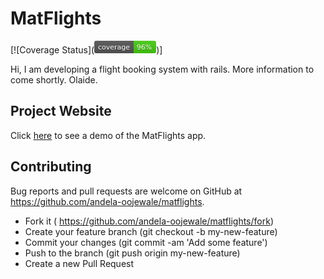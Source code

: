 # MatFlights

[![Coverage Status](<svg xmlns="http://www.w3.org/2000/svg" width="99" height="20"><linearGradient id="b" x2="0" y2="100%"><stop offset="0" stop-color="#bbb" stop-opacity=".1"/><stop offset="1" stop-opacity=".1"/></linearGradient><mask id="a"><rect width="99" height="20" rx="3" fill="#fff"/></mask><g mask="url(#a)"><path fill="#555" d="M0 0h63v20H0z"/><path fill="#4c1" d="M63 0h36v20H63z"/><path fill="url(#b)" d="M0 0h99v20H0z"/></g><g fill="#fff" text-anchor="middle" font-family="DejaVu Sans,Verdana,Geneva,sans-serif" font-size="11"><text x="31.5" y="15" fill="#010101" fill-opacity=".3">coverage</text><text x="31.5" y="14">coverage</text><text x="80" y="15" fill="#010101" fill-opacity=".3">96%</text><text x="80" y="14">96%</text></g></svg>)]

Hi,
I am developing a flight booking system with rails.
More information to come shortly.
Olaide.

## Project Website
Click [here](https://matflights.herokuapp.com/) to see a demo of the MatFlights app.

## Contributing

Bug reports and pull requests are welcome on GitHub at https://github.com/andela-oojewale/matflights.

* Fork it ( https://github.com/andela-oojewale/matflights/fork)
* Create your feature branch (git checkout -b my-new-feature)
* Commit your changes (git commit -am 'Add some feature')
* Push to the branch (git push origin my-new-feature)
* Create a new Pull Request